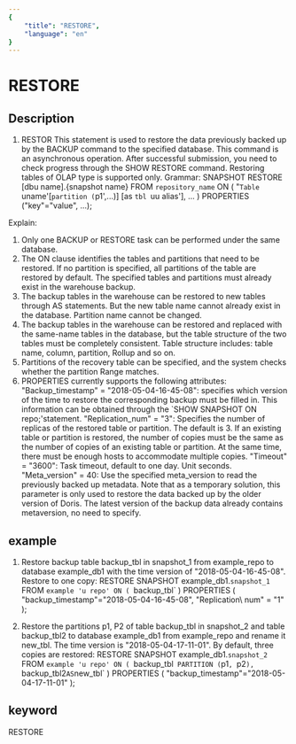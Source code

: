 ```yaml
---
{
    "title": "RESTORE",
    "language": "en"
}
---
```


<!-- 
Licensed to the Apache Software Foundation (ASF) under one
or more contributor license agreements.  See the NOTICE file
distributed with this work for additional information
regarding copyright ownership.  The ASF licenses this file
to you under the Apache License, Version 2.0 (the
"License"); you may not use this file except in compliance
with the License.  You may obtain a copy of the License at

  http://www.apache.org/licenses/LICENSE-2.0

Unless required by applicable law or agreed to in writing,
software distributed under the License is distributed on an
"AS IS" BASIS, WITHOUT WARRANTIES OR CONDITIONS OF ANY
KIND, either express or implied.  See the License for the
specific language governing permissions and limitations
under the License.
-->

# RESTORE
## Description
1. RESTOR
This statement is used to restore the data previously backed up by the BACKUP command to the specified database. This command is an asynchronous operation. After successful submission, you need to check progress through the SHOW RESTORE command. Restoring tables of OLAP type is supported only.
Grammar:
SNAPSHOT RESTORE [dbu name].{snapshot name}
FROM `repository_name`
ON (
"`Table `uname'[`partition (`p1',...)] [as `tbl `uu alias'],
...
)
PROPERTIES ("key"="value", ...);

Explain:
1. Only one BACKUP or RESTORE task can be performed under the same database.
2. The ON clause identifies the tables and partitions that need to be restored. If no partition is specified, all partitions of the table are restored by default. The specified tables and partitions must already exist in the warehouse backup.
3. The backup tables in the warehouse can be restored to new tables through AS statements. But the new table name cannot already exist in the database. Partition name cannot be changed.
4. The backup tables in the warehouse can be restored and replaced with the same-name tables in the database, but the table structure of the two tables must be completely consistent. Table structure includes: table name, column, partition, Rollup and so on.
5. Partitions of the recovery table can be specified, and the system checks whether the partition Range matches.
6. PROPERTIES currently supports the following attributes:
"Backup_timestamp" = "2018-05-04-16-45-08": specifies which version of the time to restore the corresponding backup must be filled in. This information can be obtained through the `SHOW SNAPSHOT ON repo;'statement.
"Replication_num" = "3": Specifies the number of replicas of the restored table or partition. The default is 3. If an existing table or partition is restored, the number of copies must be the same as the number of copies of an existing table or partition. At the same time, there must be enough hosts to accommodate multiple copies.
"Timeout" = "3600": Task timeout, default to one day. Unit seconds.
"Meta_version" = 40: Use the specified meta_version to read the previously backed up metadata. Note that as a temporary solution, this parameter is only used to restore the data backed up by the older version of Doris. The latest version of the backup data already contains metaversion, no need to specify.

## example
1. Restore backup table backup_tbl in snapshot_1 from example_repo to database example_db1 with the time version of "2018-05-04-16-45-08". Restore to one copy:
RESTORE SNAPSHOT example_db1.`snapshot_1`
FROM `example 'u repo'
ON ( `backup_tbl` )
PROPERTIES
(
"backup_timestamp"="2018-05-04-16-45-08",
"Replication\ num" = "1"
);

2. Restore the partitions p1, P2 of table backup_tbl in snapshot_2 and table backup_tbl2 to database example_db1 from example_repo and rename it new_tbl. The time version is "2018-05-04-17-11-01". By default, three copies are restored:
RESTORE SNAPSHOT example_db1.`snapshot_2`
FROM `example 'u repo'
ON
(
`backup_tbl` PARTITION (`p1`, `p2`),
`backup_tbl2` AS `new_tbl`
)
PROPERTIES
(
"backup_timestamp"="2018-05-04-17-11-01"
);

## keyword
RESTORE

